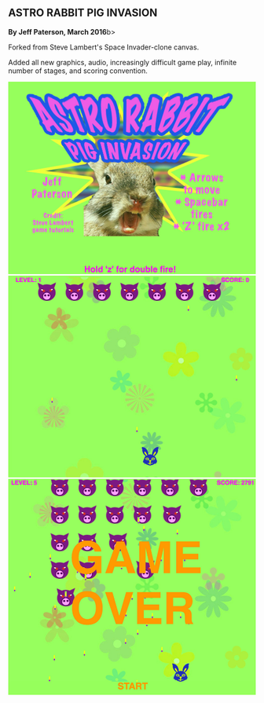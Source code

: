 <h2>ASTRO RABBIT PIG INVASION</h2>

<b>By Jeff Paterson, March 2016</b>b>

Forked from Steve Lambert's Space Invader-clone canvas. 

Added all new graphics, audio, increasingly difficult game play, infinite number of stages, and scoring convention.

<img src="imgs/intro.jpg" width="800" alt="Intro screen">

<img src="imgs/screen1.jpg" width="800" alt="Game starting...">

<img src="imgs/screen2.jpg" width="800" alt="Game over">